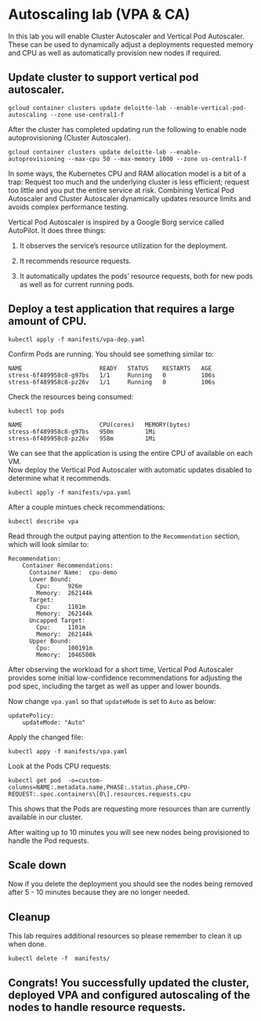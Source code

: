 # Autoscaling lab (VPA & CA)

In this lab you will enable Cluster Autoscaler and Vertical Pod Autoscaler. These can be used to dynamically 
adjust a deployments requested memory and CPU as well as automatically provision new nodes if required. 

## Update cluster to support vertical pod autoscaler.    
```
gcloud container clusters update deloitte-lab --enable-vertical-pod-autoscaling --zone use-central1-f
```

After the cluster has completed updating run the following to enable node autoprovisioning (Cluster Autoscaler).   
```
gcloud container clusters update deloitte-lab --enable-autoprovisioning --max-cpu 50 --max-memory 1000 --zone us-central1-f
```

In some ways, the Kubernetes CPU and RAM allocation model is a bit of a trap: Request too much and the underlying cluster is less efficient; request too little and you put the entire service at risk. 
Combining Vertical Pod Autoscaler and Cluster Autoscaler dynamically updates resource limits and avoids complex performance testing.

Vertical Pod Autoscaler is inspired by a Google Borg service called AutoPilot. It does three things:

1. It observes the service’s resource utilization for the deployment.

2. It recommends resource requests.

3. It automatically updates the pods’ resource requests, both for new pods as well as for current running pods.

## Deploy a test application that requires a large amount of CPU. 
```
kubectl apply -f manifests/vpa-dep.yaml 
```

Confirm Pods are running. You should see something similar to: 
```
NAME                      READY   STATUS    RESTARTS   AGE
stress-6f489958c8-g97bs   1/1     Running   0          106s
stress-6f489958c8-pz26v   1/1     Running   0          106s
```

Check the resources being consumed: 
```
kubectl top pods   

NAME                      CPU(cores)   MEMORY(bytes)   
stress-6f489958c8-g97bs   950m         1Mi             
stress-6f489958c8-pz26v   958m         1Mi            
```

We can see that the  application is using the entire CPU of available on each VM.   
Now deploy the Vertical Pod Autoscaler with automatic updates disabled to determine what it recommends. 
```
kubectl apply -f manifests/vpa.yaml
```

After a couple mintues check recommendations:   

```
kubectl describe vpa
```

Read through the output paying attention to the `Recommendation` section, which will look similar to: 
```
Recommendation:
    Container Recommendations:
      Container Name:  cpu-demo
      Lower Bound:
        Cpu:     926m
        Memory:  262144k
      Target:
        Cpu:     1101m
        Memory:  262144k
      Uncapped Target:
        Cpu:     1101m
        Memory:  262144k
      Upper Bound:
        Cpu:     100191m
        Memory:  1046500k
```

After observing the workload for a short time, Vertical Pod Autoscaler provides some initial low-confidence recommendations 
for adjusting the pod spec, including the target as well as upper and lower bounds.   

Now change `vpa.yaml` so that `updateMode` is set to `Auto` as below:  
```
updatePolicy:
    updateMode: "Auto"
```

Apply the changed file: 
```
kubectl appy -f manifests/vpa.yaml
```

Look at the Pods CPU requests:
```
kubectl get pod  -o=custom-columns=NAME:.metadata.name,PHASE:.status.phase,CPU-REQUEST:.spec.containers\[0\].resources.requests.cpu
```

This shows that the Pods are requesting more resources than are currently available in our cluster. 

After waiting up to 10 minutes you will see new nodes being provisioned to handle the Pod requests. 

## Scale down 
Now if you delete the deployment you should see the nodes being removed after 5 - 10 minutes because they are no longer needed.

## Cleanup
This lab requires additional resources so please remember to clean it up when done. 
```
kubectl delete -f  manifests/
```

## Congrats! You successfully updated the cluster, deployed VPA and configured autoscaling of the nodes to handle resource requests.

